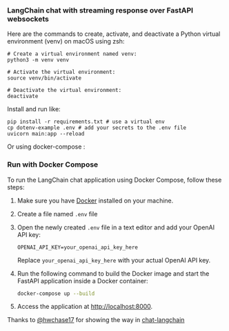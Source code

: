 ### LangChain chat with streaming response over FastAPI websockets



Here are the commands to create, activate, and deactivate a Python virtual environment (venv) on macOS using zsh:

```
# Create a virtual environment named venv:
python3 -m venv venv

# Activate the virtual environment:
source venv/bin/activate

# Deactivate the virtual environment:
deactivate
```

Install and run like:

```
pip install -r requirements.txt # use a virtual env
cp dotenv-example .env # add your secrets to the .env file
uvicorn main:app --reload
```

Or using docker-compose :

### Run with Docker Compose

To run the LangChain chat application using Docker Compose, follow these steps:

1. Make sure you have [Docker](https://www.docker.com/) installed on your machine.
2. Create a file named `.env` file
3. Open the newly created `.env` file in a text editor and add your OpenAI API key:

   ```dotenv
   OPENAI_API_KEY=your_openai_api_key_here
   ```

   Replace `your_openai_api_key_here` with your actual OpenAI API key.
4. Run the following command to build the Docker image and start the FastAPI application inside a Docker container:

   ```bash
   docker-compose up --build
   ```
5. Access the application at [http://localhost:8000](http://localhost:8000).

Thanks to [@hwchase17](https://github.com/hwchase17) for showing the way in [chat-langchain](https://github.com/hwchase17/chat-langchain/tree/master)
